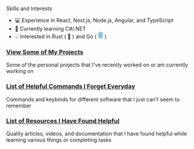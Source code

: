 Skills and Interests
- 💻 Experience in React, Next.js, Node.js, Angular, and TypeScript
- 🌱 Currently learning C#/.NET
- 💡 Interested in Rust ( 🦀 ) and Go ( [<img src="./gopher.png" height="18">](#) )

### [View Some of My Projects](./PROJECTS.md)

Some of the personal projects that I've recently worked on or am currently working on

### [List of Helpful Commands I Forget Everyday](https://github.com/JayMartMedia/helpful-commands)

Commands and keybinds for different software that I just can't seem to remember

### [List of Resources I Have Found Helpful](https://github.com/JayMartMedia/helpful-resources)

Quality articles, videos, and documentation that I have found helpful while learning various things or completing tasks
